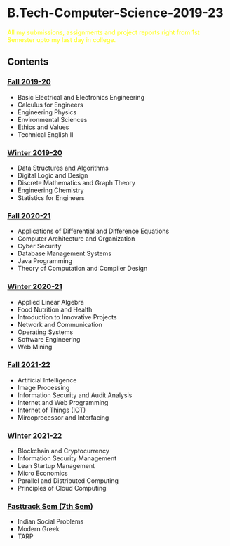 # B.Tech-Computer-Science-2019-23
<p style="color:yellow">All my submissions, assignments and project reports right from 1st Semester upto my last day in college.</p>

## Contents <br>

### [Fall 2019-20](https://github.com/kulvir06/B.Tech-Computer-Science-2019-23/tree/main/Fall%202019-20)  <br>
- Basic Electrical and Electronics Engineering 
- Calculus for Engineers 
- Engineering Physics 
- Environmental Sciences
- Ethics and Values
- Technical English II


### [Winter 2019-20](https://github.com/kulvir06/B.Tech-Computer-Science-2019-23/tree/main/Winter%202019-20)<br>
- Data Structures and Algorithms
- Digital Logic and Design
- Discrete Mathematics and Graph Theory
- Engineering Chemistry
- Statistics for Engineers

### [Fall 2020-21](https://github.com/kulvir06/B.Tech-Computer-Science-2019-23/tree/main/Fall%202020-21)<br>
- Applications of Differential and Difference Equations
- Computer Architecture and Organization
- Cyber Security
- Database Management Systems
- Java Programming
- Theory of Computation and Compiler Design

### [Winter 2020-21](https://github.com/kulvir06/B.Tech-Computer-Science-2019-23/tree/main/Winter%202020-21)<br>
- Applied Linear Algebra
- Food Nutrition and Health
- Introduction to Innovative Projects
- Network and Communication
- Operating Systems
- Software Engineering
- Web Mining

### [Fall 2021-22](https://github.com/kulvir06/B.Tech-Computer-Science-2019-23/tree/main/Fall%202021-22)<br>
- Artificial Intelligence
- Image Processing
- Information Security and Audit Analysis
- Internet and Web Programming
- Internet of Things (IOT)
- Mircoprocessor and Interfacing

### [Winter 2021-22](https://github.com/kulvir06/B.Tech-Computer-Science-2019-23/tree/main/Winter%202021-22)<br>
- Blockchain and Cryptocurrency
- Information Security Management
- Lean Startup Management
- Micro Economics
- Parallel and Distributed Computing
- Principles of Cloud Computing

### [Fasttrack Sem (7th Sem)](https://github.com/kulvir06/B.Tech-Computer-Science-2019-23/tree/main/Fasttrack%20Sem%20(7th%20Sem))<br>
- Indian Social Problems
- Modern Greek
- TARP
